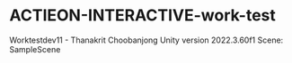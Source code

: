 # ACTIEON-INTERACTIVE-work-test
Worktestdev11 - Thanakrit Choobanjong
Unity version 2022.3.60f1
Scene: SampleScene
